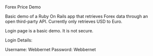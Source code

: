 Forex Price Demo

Basic demo of a Ruby On Rails app that retrieves Forex data through an open third-party API.
Currently only retrieves USD to Euro.

Login page is a basic demo. It is not secure.

Login Details:

Username: Webbernet
Password: Webbernet
